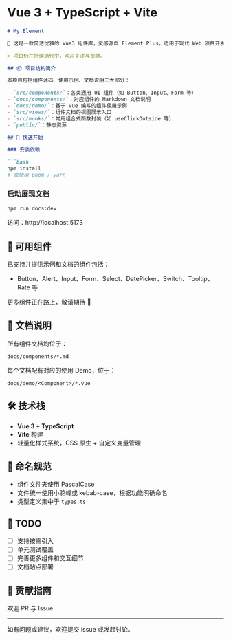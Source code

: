 # Vue 3 + TypeScript + Vite
```markdown
# My Element

🌟 这是一款简洁优雅的 Vue3 组件库，灵感源自 Element Plus，适用于现代 Web 项目开发。

> 项目仍在持续迭代中，欢迎关注与贡献。

## 📦 项目结构简介

本项目包括组件源码、使用示例、文档说明三大部分：

- `src/components/`：各类通用 UI 组件（如 Button、Input、Form 等）
- `docs/components/`：对应组件的 Markdown 文档说明
- `docs/demo/`：基于 Vue 编写的组件使用示例
- `src/views/`：组件文档的视图展示入口
- `src/hooks/`：常用组合式函数封装（如 useClickOutside 等）
- `public/`：静态资源

## 🚀 快速开始

### 安装依赖

```bash
npm install
# 或使用 pnpm / yarn
```

### 启动展现文档
```bash
npm run docs:dev
```

访问：http://localhost:5173

## 🧩 可用组件

已支持并提供示例和文档的组件包括：

- Button、Alert、Input、Form、Select、DatePicker、Switch、Tooltip、Rate 等

更多组件正在路上，敬请期待 🌱

## 📝 文档说明

所有组件文档均位于：

```
docs/components/*.md
```

每个文档配有对应的使用 Demo，位于：

```
docs/demo/<Component>/*.vue
```

## 🛠 技术栈

- **Vue 3 + TypeScript**
- **Vite** 构建
- 轻量化样式系统，CSS 原生 + 自定义变量管理

## 📁 命名规范

- 组件文件夹使用 PascalCase
- 文件统一使用小驼峰或 kebab-case，根据功能明确命名
- 类型定义集中于 `types.ts`

## 📌 TODO

- [ ] 支持按需引入
- [ ] 单元测试覆盖
- [ ] 完善更多组件和交互细节
- [ ] 文档站点部署

## 🤝 贡献指南

欢迎 PR 与 Issue

---
如有问题或建议，欢迎提交 issue 或发起讨论。  
```